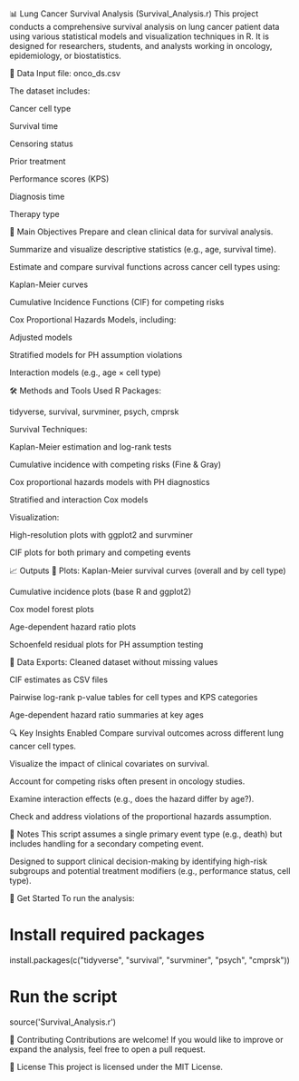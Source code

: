 📊 Lung Cancer Survival Analysis (Survival_Analysis.r)
This project conducts a comprehensive survival analysis on lung cancer patient data using various statistical models and visualization techniques in R. It is designed for researchers, students, and analysts working in oncology, epidemiology, or biostatistics.

📁 Data
Input file: onco_ds.csv

The dataset includes:

Cancer cell type

Survival time

Censoring status

Prior treatment

Performance scores (KPS)

Diagnosis time

Therapy type

🧪 Main Objectives
Prepare and clean clinical data for survival analysis.

Summarize and visualize descriptive statistics (e.g., age, survival time).

Estimate and compare survival functions across cancer cell types using:

Kaplan-Meier curves

Cumulative Incidence Functions (CIF) for competing risks

Cox Proportional Hazards Models, including:

Adjusted models

Stratified models for PH assumption violations

Interaction models (e.g., age × cell type)

🛠 Methods and Tools Used
R Packages:

tidyverse, survival, survminer, psych, cmprsk

Survival Techniques:

Kaplan-Meier estimation and log-rank tests

Cumulative incidence with competing risks (Fine & Gray)

Cox proportional hazards models with PH diagnostics

Stratified and interaction Cox models

Visualization:

High-resolution plots with ggplot2 and survminer

CIF plots for both primary and competing events

📈 Outputs
🔹 Plots:
Kaplan-Meier survival curves (overall and by cell type)

Cumulative incidence plots (base R and ggplot2)

Cox model forest plots

Age-dependent hazard ratio plots

Schoenfeld residual plots for PH assumption testing

🔹 Data Exports:
Cleaned dataset without missing values

CIF estimates as CSV files

Pairwise log-rank p-value tables for cell types and KPS categories

Age-dependent hazard ratio summaries at key ages

🔍 Key Insights Enabled
Compare survival outcomes across different lung cancer cell types.

Visualize the impact of clinical covariates on survival.

Account for competing risks often present in oncology studies.

Examine interaction effects (e.g., does the hazard differ by age?).

Check and address violations of the proportional hazards assumption.

📌 Notes
This script assumes a single primary event type (e.g., death) but includes handling for a secondary competing event.

Designed to support clinical decision-making by identifying high-risk subgroups and potential treatment modifiers (e.g., performance status, cell type).

🚀 Get Started
To run the analysis:

# Install required packages
install.packages(c("tidyverse", "survival", "survminer", "psych", "cmprsk"))

# Run the script
source('Survival_Analysis.r')

🤝 Contributing
Contributions are welcome! If you would like to improve or expand the analysis, feel free to open a pull request.

📜 License
This project is licensed under the MIT License.
